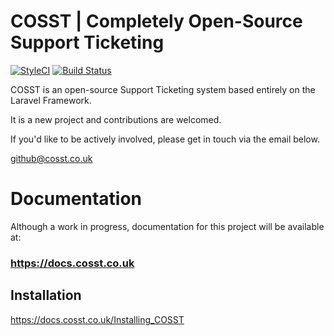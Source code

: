 COSST | Completely Open-Source Support Ticketing
=====
[![StyleCI](https://github.styleci.io/repos/24942379/shield?branch=master)](https://github.styleci.io/repos/24942379) [![Build Status](https://travis-ci.com/SysAdmin999/COSST.svg?branch=master)](https://travis-ci.com/SysAdmin999/COSST)

COSST is an open-source Support Ticketing system based entirely on the Laravel Framework.

It is a new project and contributions are welcomed.

If you'd like to be actively involved, please get in touch via the email below.

github@cosst.co.uk

# Documentation
Although a work in progress, documentation for this project will be available at:

### https://docs.cosst.co.uk

## Installation
https://docs.cosst.co.uk/Installing_COSST
